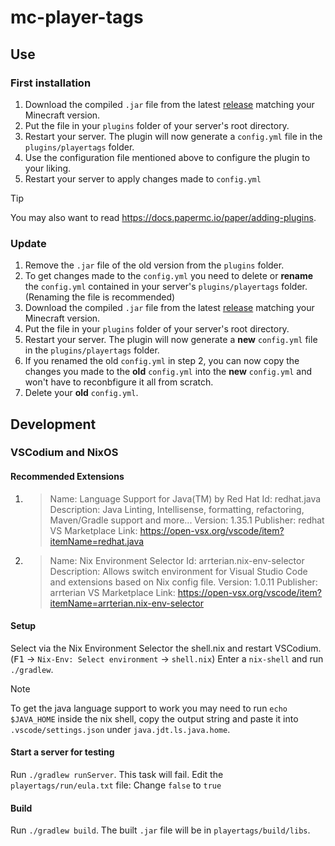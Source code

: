 # mc-player-tags

## Use
### First installation
1. Download the compiled `.jar` file from the latest [release](https://github.com/Maloschnikow/mc-player-tags/releases) matching your Minecraft version.
2. Put the file in your `plugins` folder of your server's root directory.
3. Restart your server. The plugin will now generate a `config.yml` file in the `plugins/playertags` folder.
4. Use the configuration file mentioned above to configure the plugin to your liking.
5. Restart your server to apply changes made to `config.yml`

> [!TIP]
> You may also want to read https://docs.papermc.io/paper/adding-plugins.

### Update
1. Remove the `.jar` file of the old version from the `plugins` folder.
2. To get changes made to the `config.yml` you need to delete or **rename** the `config.yml` contained in your server's `plugins/playertags` folder. (Renaming the file is recommended)
3. Download the compiled `.jar` file from the latest [release](https://github.com/Maloschnikow/mc-spawn-cmd/releases) matching your Minecraft version.
4. Put the file in your `plugins` folder of your server's root directory.
5. Restart your server. The plugin will now generate a **new** `config.yml` file in the `plugins/playertags` folder.
6. If you renamed the old `config.yml` in step 2, you can now copy the changes you made to the **old** `config.yml` into the **new** `config.yml` and won't have to reconbfigure it all from scratch.
7. Delete your **old** `config.yml`.


## Development

### VSCodium and NixOS

#### Recommended Extensions

1. > Name: Language Support for Java(TM) by Red Hat
Id: redhat.java
Description: Java Linting, Intellisense, formatting, refactoring, Maven/Gradle support and more...
Version: 1.35.1
Publisher: redhat
VS Marketplace Link: https://open-vsx.org/vscode/item?itemName=redhat.java

2. >Name: Nix Environment Selector
Id: arrterian.nix-env-selector
Description: Allows switch environment for Visual Studio Code and extensions based on Nix config file.
Version: 1.0.11
Publisher: arrterian
VS Marketplace Link: https://open-vsx.org/vscode/item?itemName=arrterian.nix-env-selector


#### Setup
Select via the Nix Environment Selector the shell.nix and restart VSCodium. (<kbd>F1</kbd> &rarr; `Nix-Env: Select environment` &rarr; `shell.nix`)
Enter a `nix-shell` and run `./gradlew`.

> [!NOTE]
> To get the java language support to work you may need to run `echo $JAVA_HOME` inside the nix shell, copy the output string and paste it into `.vscode/settings.json` under `java.jdt.ls.java.home`.

#### Start a server for testing
Run `./gradlew runServer`. This task will fail.
Edit the `playertags/run/eula.txt` file: Change `false` to `true`

#### Build
Run `./gradlew build`.
The built `.jar` file will be in `playertags/build/libs`.